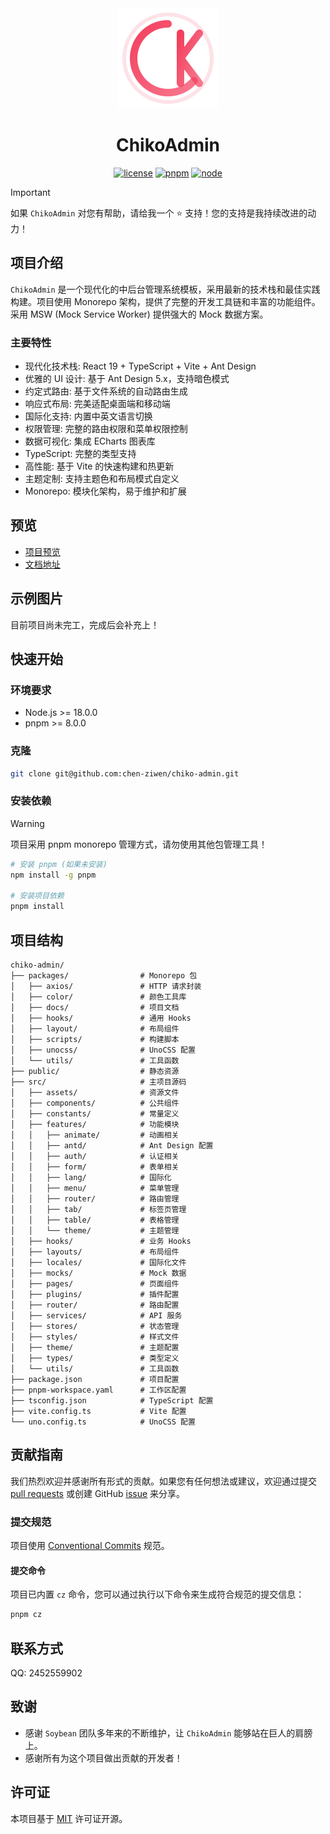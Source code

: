 <div align="center">
	<img src="./public/logo.svg" width="160" />
	<h1>ChikoAdmin</h1>
</div>

<div align="center">

[![license](https://img.shields.io/badge/license-MIT-green.svg)](./LICENSE)
[![pnpm](https://img.shields.io/badge/pnpm-10.13.1-orange.svg)](https://pnpm.io/)
[![node](https://img.shields.io/badge/node-%3E%3D18.0.0-brightgreen.svg)](https://nodejs.org/)

</div>

> [!IMPORTANT]
> 如果 `ChikoAdmin` 对您有帮助，请给我一个 ⭐️ 支持！您的支持是我持续改进的动力！

## 项目介绍

`ChikoAdmin` 是一个现代化的中后台管理系统模板，采用最新的技术栈和最佳实践构建。项目使用 Monorepo 架构，提供了完整的开发工具链和丰富的功能组件。采用 MSW (Mock Service Worker) 提供强大的 Mock 数据方案。

### 主要特性

- 现代化技术栈: React 19 + TypeScript + Vite + Ant Design
- 优雅的 UI 设计: 基于 Ant Design 5.x，支持暗色模式
- 约定式路由: 基于文件系统的自动路由生成
- 响应式布局: 完美适配桌面端和移动端
- 国际化支持: 内置中英文语言切换
- 权限管理: 完整的路由权限和菜单权限控制
- 数据可视化: 集成 ECharts 图表库
- TypeScript: 完整的类型支持
- 高性能: 基于 Vite 的快速构建和热更新
- 主题定制: 支持主题色和布局模式自定义
- Monorepo: 模块化架构，易于维护和扩展

## 预览

- [项目预览](https://admin.chiko.store)
- [文档地址](https://admin-docs.chiko.store)

## 示例图片

目前项目尚未完工，完成后会补充上！

## 快速开始

### 环境要求

- Node.js >= 18.0.0
- pnpm >= 8.0.0

### 克隆

```bash
git clone git@github.com:chen-ziwen/chiko-admin.git
```

### 安装依赖

> [!WARNING]
> 项目采用 pnpm monorepo 管理方式，请勿使用其他包管理工具！

```bash
# 安装 pnpm (如果未安装)
npm install -g pnpm

# 安装项目依赖
pnpm install
```

## 项目结构

```
chiko-admin/
├── packages/                # Monorepo 包
│   ├── axios/               # HTTP 请求封装
│   ├── color/               # 颜色工具库
│   ├── docs/                # 项目文档
│   ├── hooks/               # 通用 Hooks
│   ├── layout/              # 布局组件
│   ├── scripts/             # 构建脚本
│   ├── unocss/              # UnoCSS 配置
│   └── utils/               # 工具函数
├── public/                  # 静态资源
├── src/                     # 主项目源码
│   ├── assets/              # 资源文件
│   ├── components/          # 公共组件
│   ├── constants/           # 常量定义
│   ├── features/            # 功能模块
│   │   ├── animate/         # 动画相关
│   │   ├── antd/            # Ant Design 配置
│   │   ├── auth/            # 认证相关
│   │   ├── form/            # 表单相关
│   │   ├── lang/            # 国际化
│   │   ├── menu/            # 菜单管理
│   │   ├── router/          # 路由管理
│   │   ├── tab/             # 标签页管理
│   │   ├── table/           # 表格管理
│   │   └── theme/           # 主题管理
│   ├── hooks/               # 业务 Hooks
│   ├── layouts/             # 布局组件
│   ├── locales/             # 国际化文件
│   ├── mocks/               # Mock 数据
│   ├── pages/               # 页面组件
│   ├── plugins/             # 插件配置
│   ├── router/              # 路由配置
│   ├── services/            # API 服务
│   ├── stores/              # 状态管理
│   ├── styles/              # 样式文件
│   ├── theme/               # 主题配置
│   ├── types/               # 类型定义
│   └── utils/               # 工具函数
├── package.json             # 项目配置
├── pnpm-workspace.yaml      # 工作区配置
├── tsconfig.json            # TypeScript 配置
├── vite.config.ts           # Vite 配置
└── uno.config.ts            # UnoCSS 配置
```

## 贡献指南

我们热烈欢迎并感谢所有形式的贡献。如果您有任何想法或建议，欢迎通过提交 [pull requests](https://github.com/chen-ziwen/chiko-admin/pulls) 或创建 GitHub [issue](https://github.com/chen-ziwen/chiko-admin/issues/new) 来分享。

### 提交规范

项目使用 [Conventional Commits](https://www.conventionalcommits.org/) 规范。

#### 提交命令

项目已内置 `cz` 命令，您可以通过执行以下命令来生成符合规范的提交信息：

```bash
pnpm cz
```

## 联系方式

QQ: 2452559902

## 致谢

- 感谢 `Soybean` 团队多年来的不断维护，让 `ChikoAdmin` 能够站在巨人的肩膀上。
- 感谢所有为这个项目做出贡献的开发者！

## 许可证

本项目基于 [MIT](LICENSE) 许可证开源。
